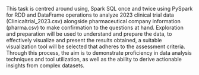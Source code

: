 This task is centred around using, Spark SQL once and twice using PySpark for RDD and
DataFrame operations to analyze 2023 clinical trial data (Clinicaltrial_2023.csv) alongside
pharmaceutical company information (pharma.csv) to make confirmation to the questions at hand.
Exploration and preparation will be used to understand and prepare the data, to effectively
visualize and present the results obtained, a suitable visualization tool will be selected that
adheres to the assessment criteria.
Through this process, the aim is to demonstrate proficiency in data analysis techniques and tool
utilization, as well as the ability to derive actionable insights from complex datasets.
